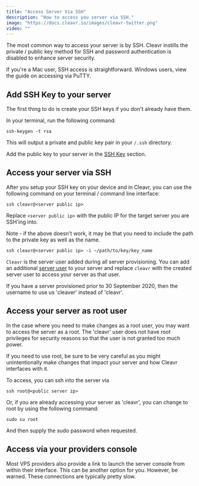 ```yaml
---
title: "Access Server Via SSH"
description: "How to access you server via SSH."
image: "https://docs.cleavr.io/images/cleavr-twitter.png"
video: ""
---
```


The most common way to access your server is by SSH. Cleavr instills the private / public key method for SSH and password
authentication is disabled to enhance server security.

<base-info>
If you're a Mac user, SSH access is straightforward. Windows users, view the guide on accessing via PuTTY.
</base-info>

## Add SSH Key to your server

The first thing to do is create your SSH keys if you don't already have them.

In your terminal, run the following command:

```
ssh-keygen -t rsa
```

This will output a private and public key pair in your `/.ssh` directory.

Add the public key to your server in the [SSH Key](/ssh-keys) section.

## Access your server via SSH

After you setup your SSH key on your device and in Cleavr, you can use the following command on your terminal / command line interface:

```
ssh cleavr@<server public ip>
```

Replace `<server public ip>` with the public IP for the target server you are SSH'ing into.

Note - if the above doesn't work, it may be that you need to include the path to the private key as well as the name.

```
ssh cleavr@<server public ip> -i ~/path/to/key/key_name
```

`Cleavr` is the server user added during all server provisioning. You can add an additional [server user](/server-users) to your server
and replace `cleavr` with the created server user to access your server as that user.

<base-alert>
If you have a server provisioned prior to 30 September 2020, then the username to use us 'cleaver' instead of 'cleavr'.
</base-alert>

## Access your server as root user

In the case where you need to make changes as a root user, you may want to access the server as a root. The 'cleavr'
user does not have root privileges for security reasons so that the user is not granted too much power.

<base-alert>
 If you need to use root, be sure to be very careful as you might unintentionally make changes that impact your server and how Cleavr interfaces with it. 
</base-alert>

To access, you can ssh into the server via

```
ssh root@<public server ip>
```

Or, if you are already accessing your server as 'cleavr', you can change to root by using the following command:

```
sudo su root
```

And then supply the sudo password when requested.

## Access via your providers console

Most VPS providers also provide a link to launch the server console from within their interface. This can be another option for you.
However, be warned. These connections are typically pretty slow.
